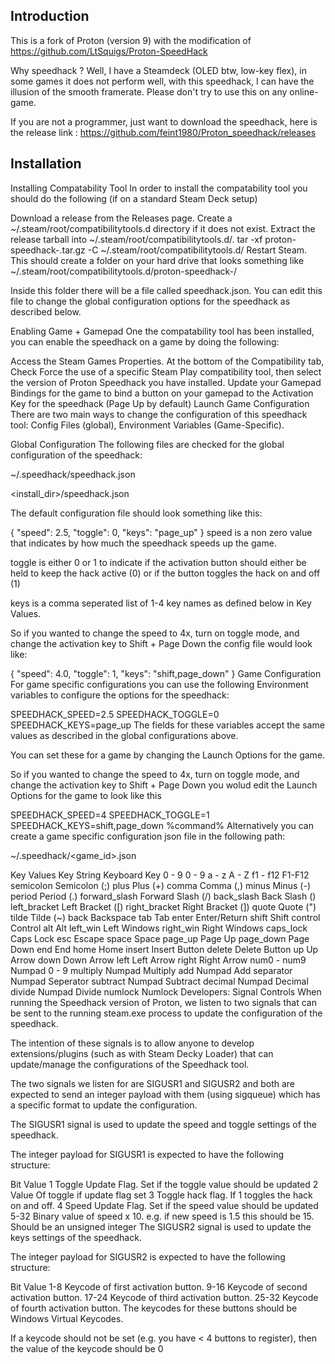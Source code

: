 Introduction
------------

This is a fork of Proton (version 9) with the modification of https://github.com/LtSquigs/Proton-SpeedHack 

Why speedhack ? 
Well, I have a Steamdeck (OLED btw, low-key flex), in some games it does not perform well, with this speedhack, I can have the illusion of the smooth framerate. 
Please don't try to use this on any online-game.

If you are not a programmer, just want to download the speedhack, here is the release link : https://github.com/feint1980/Proton_speedhack/releases

Installation
------------
Installing Compatability Tool
In order to install the compatability tool you should do the following (if on a standard Steam Deck setup)

Download a release from the Releases page.
Create a ~/.steam/root/compatibilitytools.d directory if it does not exist.
Extract the release tarball into ~/.steam/root/compatibilitytools.d/.
tar -xf proton-speedhack-<version>.tar.gz -C ~/.steam/root/compatibilitytools.d/
Restart Steam.
This should create a folder on your hard drive that looks something like ~/.steam/root/compatibilitytools.d/proton-speedhack-<version>/

Inside this folder there will be a file called speedhack.json. You can edit this file to change the global configuration options for the speedhack as described below.

Enabling Game + Gamepad
One the compatability tool has been installed, you can enable the speedhack on a game by doing the following:

Access the Steam Games Properties.
At the bottom of the Compatibility tab, Check Force the use of a specific Steam Play compatibility tool, then select the version of Proton Speedhack you have installed.
Update your Gamepad Bindings for the game to bind a button on your gamepad to the Activation Key for the speedhack (Page Up by default)
Launch Game
Configuration
There are two main ways to change the configuration of this speedhack tool: Config Files (global), Environment Variables (Game-Specific).

Global Configuration
The following files are checked for the global configuration of the speedhack:

~/.speedhack/speedhack.json

<install_dir>/speedhack.json

The default configuration file should look something like this:

{
    "speed": 2.5,
    "toggle": 0,
    "keys": "page_up"
}
speed is a non zero value that indicates by how much the speedhack speeds up the game.

toggle is either 0 or 1 to indicate if the activation button should either be held to keep the hack active (0) or if the button toggles the hack on and off (1)

keys is a comma seperated list of 1-4 key names as defined below in Key Values.

So if you wanted to change the speed to 4x, turn on toggle mode, and change the activation key to Shift + Page Down the config file would look like:

{
    "speed": 4.0,
    "toggle": 1,
    "keys": "shift,page_down"
}
Game Configuration
For game specific configurations you can use the following Environment variables to configure the options for the speedhack:

SPEEDHACK_SPEED=2.5
SPEEDHACK_TOGGLE=0
SPEEDHACK_KEYS=page_up
The fields for these variables accept the same values as described in the global configurations above.

You can set these for a game by changing the Launch Options for the game.

So if you wanted to change the speed to 4x, turn on toggle mode, and change the activation key to Shift + Page Down you wolud edit the Launch Options for the game to look like this

SPEEDHACK_SPEED=4 SPEEDHACK_TOGGLE=1 SPEEDHACK_KEYS=shift,page_down %command% 
Alternatively you can create a game specific configuration json file in the following path:

~/.speedhack/<game_id>.json

Key Values
Key String	Keyboard Key
0 - 9	0 - 9
a - z	A - Z
f1 - f12	F1-F12
semicolon	Semicolon (;)
plus	Plus (+)
comma	Comma (,)
minus	Minus (-)
period	Period (.)
forward_slash	Forward Slash (/)
back_slash	Back Slash (\)
left_bracket	Left Bracket ([)
right_bracket	Right Bracket (])
quote	Quote (")
tilde	Tilde (~)
back	Backspace
tab	Tab
enter	Enter/Return
shift	Shift
control	Control
alt	Alt
left_win	Left Windows
right_win	Right Windows
caps_lock	Caps Lock
esc	Escape
space	Space
page_up	Page Up
page_down	Page Down
end	End
home	Home
insert	Insert Button
delete	Delete Button
up	Up Arrow
down	Down Arrow
left	Left Arrow
right	Right Arrow
num0 - num9	Numpad 0 - 9
multiply	Numpad Multiply
add	Numpad Add
separator	Numpad Seperator
subtract	Numpad Subtract
decimal	Numpad Decimal
divide	Numpad Divide
numlock	Numlock
Developers: Signal Controls
When running the Speedhack version of Proton, we listen to two signals that can be sent to the running steam.exe process to update the configuration of the speedhack.

The intention of these signals is to allow anyone to develop extensions/plugins (such as with Steam Decky Loader) that can update/manage the configurations of the Speedhack tool.

The two signals we listen for are SIGUSR1 and SIGUSR2 and both are expected to send an integer payload with them (using sigqueue) which has a specific format to update the configuration.

The SIGUSR1 signal is used to update the speed and toggle settings of the speedhack.

The integer payload for SIGUSR1 is expected to have the following structure:

Bit	Value
1	Toggle Update Flag. Set if the toggle value should be updated
2	Value Of toggle if update flag set
3	Toggle hack flag. If 1 toggles the hack on and off.
4	Speed Update Flag. Set if the speed value should be updated
5-32	Binary value of speed x 10. e.g. if new speed is 1.5 this should be 15. Should be an unsigned integer
The SIGUSR2 signal is used to update the keys settings of the speedhack.

The integer payload for SIGUSR2 is expected to have the following structure:

Bit	Value
1-8	Keycode of first activation button.
9-16	Keycode of second activation button.
17-24	Keycode of third activation button.
25-32	Keycode of fourth activation button.
The keycodes for these buttons should be Windows Virtual Keycodes.

If a keycode should not be set (e.g. you have < 4 buttons to register), then the value of the keycode should be 0
<!-- Target:  GitHub Flavor Markdown.  To test locally:  pandoc -f markdown_github -t html README.md  -->
